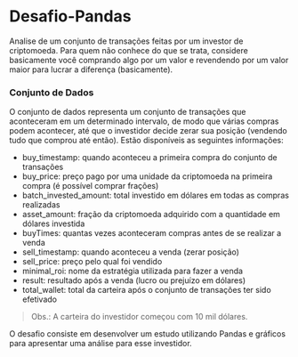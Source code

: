 # Desafio-Pandas

Analise de um conjunto de transações feitas por um investor de criptomoeda. Para quem não conhece do que se trata, considere basicamente você comprando algo por um valor e revendendo por um valor maior para lucrar a diferença (basicamente).

### Conjunto de Dados
O conjunto de dados representa um conjunto de transações que aconteceram em um determinado intervalo, de modo que várias compras podem acontecer, até que o investidor decide zerar sua posição (vendendo tudo que comprou até então). Estão disponíveis as seguintes informações:

* buy_timestamp: quando aconteceu a primeira compra do conjunto de transações
* buy_price: preço pago por uma unidade da criptomoeda na primeira compra (é possível comprar frações)
* batch_invested_amount: total investido em dólares em todas as compras realizadas
* asset_amount: fração da criptomoeda adquirido com a quantidade em dólares investida
* buyTimes: quantas vezes aconteceram compras antes de se realizar a venda
* sell_timestamp: quando aconteceu a venda (zerar posição)
* sell_price: preço pelo qual foi vendido
* minimal_roi: nome da estratégia utilizada para fazer a venda
* result: resultado após a venda (lucro ou prejuízo em dólares)
* total_wallet: total da carteira após o conjunto de transações ter sido efetivado

>Obs.: A carteira do investidor começou com 10 mil dólares.

O desafio consiste em desenvolver um estudo utilizando Pandas e gráficos para apresentar uma análise para esse investidor.
